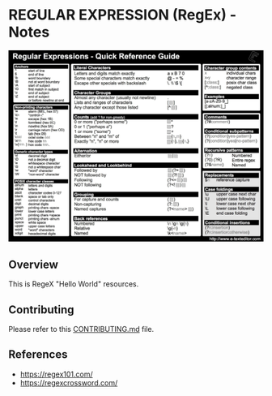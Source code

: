 # REGULAR EXPRESSION (RegEx) - Notes

![](.\Best-Regular-Expressions-Cheat-Sheet-01.jpg)

## Overview

This is RegeX "Hello World" resources.

## Contributing

Please refer to this [CONTRIBUTING.md](../CONTRIBUTING.md) file.


## References

- https://regex101.com/
- https://regexcrossword.com/



